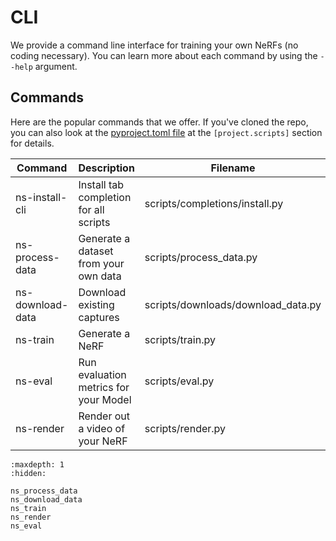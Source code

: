# CLI

We provide a command line interface for training your own NeRFs (no coding necessary). You can learn more about each command by using the `--help` argument.

## Commands

Here are the popular commands that we offer. If you've cloned the repo, you can also look at the [pyproject.toml file](https://github.com/nerfstudio-project/nerfstudio/blob/main/pyproject.toml) at the `[project.scripts]` section for details.

| Command          | Description                            | Filename                           |
| ---------------- | -------------------------------------- | ---------------------------------- |
| ns-install-cli   | Install tab completion for all scripts | scripts/completions/install.py     |
| ns-process-data  | Generate a dataset from your own data  | scripts/process_data.py            |
| ns-download-data | Download existing captures             | scripts/downloads/download_data.py |
| ns-train         | Generate a NeRF                        | scripts/train.py                   |
| ns-eval          | Run evaluation metrics for your Model  | scripts/eval.py                    |
| ns-render        | Render out a video of your NeRF        | scripts/render.py                  |

```{toctree}
:maxdepth: 1
:hidden:

ns_process_data
ns_download_data
ns_train
ns_render
ns_eval
```

